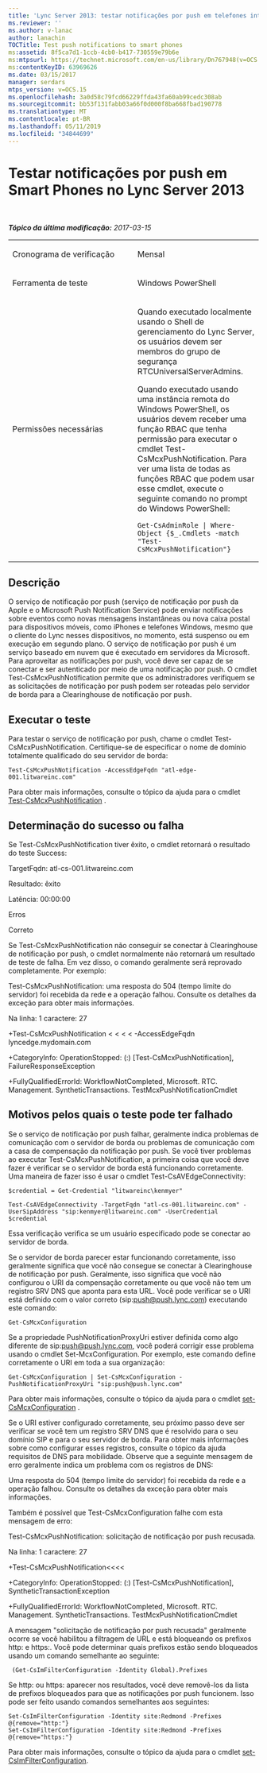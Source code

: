 ```yaml
---
title: 'Lync Server 2013: testar notificações por push em telefones inteligentes'
ms.reviewer: ''
ms.author: v-lanac
author: lanachin
TOCTitle: Test push notifications to smart phones
ms:assetid: 8f5ca7d1-1ccb-4cb0-b417-730559e79b6e
ms:mtpsurl: https://technet.microsoft.com/en-us/library/Dn767948(v=OCS.15)
ms:contentKeyID: 63969626
ms.date: 03/15/2017
manager: serdars
mtps_version: v=OCS.15
ms.openlocfilehash: 3a0d58c79fcd66229ffda43fa60ab99cedc308ab
ms.sourcegitcommit: bb53f131fabb03a66f0d000f8ba668fbad190778
ms.translationtype: MT
ms.contentlocale: pt-BR
ms.lasthandoff: 05/11/2019
ms.locfileid: "34844699"
---
```

<div data-xmlns="http://www.w3.org/1999/xhtml">

<div class="topic" data-xmlns="http://www.w3.org/1999/xhtml" data-msxsl="urn:schemas-microsoft-com:xslt" data-cs="http://msdn.microsoft.com/en-us/">

<div data-asp="http://msdn2.microsoft.com/asp">

# <a name="test-push-notifications-to-smart-phones-in-lync-server-2013"></a>Testar notificações por push em Smart Phones no Lync Server 2013

</div>

<div id="mainSection">

<div id="mainBody">

<span> </span>

_**Tópico da última modificação:** 2017-03-15_


<table>
<colgroup>
<col style="width: 50%" />
<col style="width: 50%" />
</colgroup>
<tbody>
<tr class="odd">
<td><p>Cronograma de verificação</p></td>
<td><p>Mensal</p></td>
</tr>
<tr class="even">
<td><p>Ferramenta de teste</p></td>
<td><p>Windows PowerShell</p></td>
</tr>
<tr class="odd">
<td><p>Permissões necessárias</p></td>
<td><p>Quando executado localmente usando o Shell de gerenciamento do Lync Server, os usuários devem ser membros do grupo de segurança RTCUniversalServerAdmins.</p>
<p>Quando executado usando uma instância remota do Windows PowerShell, os usuários devem receber uma função RBAC que tenha permissão para executar o cmdlet Test-CsMcxPushNotification. Para ver uma lista de todas as funções RBAC que podem usar esse cmdlet, execute o seguinte comando no prompt do Windows PowerShell:</p>
<pre><code>Get-CsAdminRole | Where-Object {$_.Cmdlets -match &quot;Test-CsMcxPushNotification&quot;}</code></pre></td>
</tr>
</tbody>
</table>


<div>

## <a name="description"></a>Descrição

O serviço de notificação por push (serviço de notificação por push da Apple e o Microsoft Push Notification Service) pode enviar notificações sobre eventos como novas mensagens instantâneas ou nova caixa postal para dispositivos móveis, como iPhones e telefones Windows, mesmo que o cliente do Lync nesses dispositivos, no momento, está suspenso ou em execução em segundo plano. O serviço de notificação por push é um serviço baseado em nuvem que é executado em servidores da Microsoft. Para aproveitar as notificações por push, você deve ser capaz de se conectar e ser autenticado por meio de uma notificação por push. O cmdlet Test-CsMcxPushNotification permite que os administradores verifiquem se as solicitações de notificação por push podem ser roteadas pelo servidor de borda para a Clearinghouse de notificação por push.

</div>

<div>

## <a name="running-the-test"></a>Executar o teste

Para testar o serviço de notificação por push, chame o cmdlet Test-CsMcxPushNotification. Certifique-se de especificar o nome de domínio totalmente qualificado do seu servidor de borda:

    Test-CsMcxPushNotification -AccessEdgeFqdn "atl-edge-001.litwareinc.com"

Para obter mais informações, consulte o tópico da ajuda para o cmdlet [Test-CsMcxPushNotification](https://docs.microsoft.com/powershell/module/skype/Test-CsMcxPushNotification) .

</div>

<div>

## <a name="determining-success-or-failure"></a>Determinação do sucesso ou falha

Se Test-CsMcxPushNotification tiver êxito, o cmdlet retornará o resultado do teste Success:

TargetFqdn: atl-cs-001.litwareinc.com

Resultado: êxito

Latência: 00:00:00

Erros

Correto

Se Test-CsMcxPushNotification não conseguir se conectar à Clearinghouse de notificação por push, o cmdlet normalmente não retornará um resultado de teste de falha. Em vez disso, o comando geralmente será reprovado completamente. Por exemplo:

Test-CsMcxPushNotification: uma resposta do 504 (tempo limite do servidor) foi recebida da rede e a operação falhou. Consulte os detalhes da exceção para obter mais informações.

Na linha: 1 caractere: 27

\+Test-CsMcxPushNotification \< \< \< \< -AccessEdgeFqdn lyncedge.mydomain.com

\+CategoryInfo: OperationStopped: (:) \[Test-CsMcxPushNotification\], FailureResponseException

\+FullyQualifiedErrorId: WorkflowNotCompleted, Microsoft. RTC. Management. SyntheticTransactions. TestMcxPushNotificationCmdlet

</div>

<div>

## <a name="reasons-why-the-test-might-have-failed"></a>Motivos pelos quais o teste pode ter falhado

Se o serviço de notificação por push falhar, geralmente indica problemas de comunicação com o servidor de borda ou problemas de comunicação com a casa de compensação da notificação por push. Se você tiver problemas ao executar Test-CsMcxPushNotification, a primeira coisa que você deve fazer é verificar se o servidor de borda está funcionando corretamente. Uma maneira de fazer isso é usar o cmdlet Test-CsAVEdgeConnectivity:

    $credential = Get-Credential "litwareinc\kenmyer"
    
    Test-CsAVEdgeConnectivity -TargetFqdn "atl-cs-001.litwareinc.com" -UserSipAddress "sip:kenmyer@litwareinc.com" -UserCredential $credential

Essa verificação verifica se um usuário especificado pode se conectar ao servidor de borda.

Se o servidor de borda parecer estar funcionando corretamente, isso geralmente significa que você não consegue se conectar à Clearinghouse de notificação por push. Geralmente, isso significa que você não configurou o URI da compensação corretamente ou que você não tem um registro SRV DNS que aponta para esta URL. Você pode verificar se o URI está definido com o valor correto (sip:push@push.lync.com) executando este comando:

    Get-CsMcxConfiguration

Se a propriedade PushNotificationProxyUri estiver definida como algo diferente de sip:push@push.lync.com, você poderá corrigir esse problema usando o cmdlet Set-McxConfiguration. Por exemplo, este comando define corretamente o URI em toda a sua organização:

    Get-CsMcxConfiguration | Set-CsMcxConfiguration -PushNotificationProxyUri "sip:push@push.lync.com"

Para obter mais informações, consulte o tópico da ajuda para o cmdlet [set-CsMcxConfiguration](https://docs.microsoft.com/powershell/module/skype/Set-CsMcxConfiguration) .

Se o URI estiver configurado corretamente, seu próximo passo deve ser verificar se você tem um registro SRV DNS que é resolvido para o seu domínio SIP e para o seu servidor de borda. Para obter mais informações sobre como configurar esses registros, consulte o tópico da ajuda requisitos de DNS para mobilidade. Observe que a seguinte mensagem de erro geralmente indica um problema com os registros de DNS:

Uma resposta do 504 (tempo limite do servidor) foi recebida da rede e a operação falhou. Consulte os detalhes da exceção para obter mais informações.

Também é possível que Test-CsMcxConfiguration falhe com esta mensagem de erro:

Test-CsMcxPushNotification: solicitação de notificação por push recusada.

Na linha: 1 caractere: 27

\+Test-CsMcxPushNotification\<\<\<\<

\+CategoryInfo: OperationStopped: (:) \[Test-CsMcxPushNotification\], SyntheticTransactionException

\+FullyQualifiedErrorId: WorkflowNotCompleted, Microsoft. RTC. Management. SyntheticTransactions. TestMcxPushNotificationCmdlet

A mensagem "solicitação de notificação por push recusada" geralmente ocorre se você habilitou a filtragem de URL e está bloqueando os prefixos http: e https:. Você pode determinar quais prefixos estão sendo bloqueados usando um comando semelhante ao seguinte:

``` 
 (Get-CsImFilterConfiguration -Identity Global).Prefixes
```

Se http: ou https: aparecer nos resultados, você deve removê-los da lista de prefixos bloqueados para que as notificações por push funcionem. Isso pode ser feito usando comandos semelhantes aos seguintes:

    Set-CsImFilterConfiguration -Identity site:Redmond -Prefixes @{remove="http:"}
    Set-CsImFilterConfiguration -Identity site:Redmond -Prefixes @{remove="https:"}

Para obter mais informações, consulte o tópico da ajuda para o cmdlet [set-CsImFilterConfiguration](https://docs.microsoft.com/powershell/module/skype/Set-CsImFilterConfiguration).

</div>

</div>

<span> </span>

</div>

</div>

</div>

